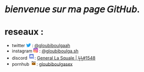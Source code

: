 # 𝘣𝘪𝘦𝘯𝘷𝘦𝘯𝘶𝘦 𝘴𝘶𝘳 𝘮𝘢 𝘱𝘢𝘨𝘦 𝘎𝘪𝘵𝘏𝘶𝘣.

# reseaux : 

- twitter <img src="images/twitter.png" width="15" > : [@gloubiboulgaah](https://twitter.com/gloubiboulgaah)
- instagram <img src="images/instagram.png" width="15" > : [@gloubiboulga.sh](https://www.instagram.com/gloubiboulga.sh)
- discord <img src="images/discord.png" width="20" >:  [General La Squale | ϟϟ#1548](https://discord.gg/XNHYenX)
- pornhub <img src="images/pornhub.jpg" width="20" >: [gloubiboulgasex](https://pornhub.com/users/gloubiboulgasex)

